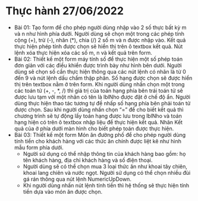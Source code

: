 ﻿# Thực hành 27/06/2022

- Bài 01: Tạo form để cho phép người dùng nhập vào 2 số thực bất kỳ m và n như hình phía dưới. Người dùng sẽ chọn một trong các phép tính cộng (+), trừ (-), nhân (*), chia (/) 2 số m và n được nhập vào. Kết quả thực hiện phép tính được chọn sẽ hiển thị trên ô textbox kết quả. Nút lệnh xóa thực hiện xóa các số m, n và kết quả trên form.
- Bài 02: Thiết kế một form máy tính số để thực hiện một số phép toán đơn giản với các điều khiển được trình bày như hình bên dưới. Người dùng sẽ chọn số cần thực hiện thông qua các nút lệnh có nhãn là từ 0 đến 9 và nút lệnh dấu chấm thập phân. Số hạng được chọn sẽ được hiển thị trên textbox nằm ở trên form. Khi người dùng nhấn chọn một trong các toán tử (+, -, *, /) thì giá trị của toán hạng phía bên trái toán tử sẽ được lưu tạm với một nhãn có tên là lblNho được đặt ở chế độ ẩn. Người dùng thực hiện thao tác tương tự đề nhấp số hạng phía bên phải toán tử được chọn. Sau khi người dùng nhấn chọn “=” để cho biết kết quả thì chương trình sẽ tự động lấy toán hạng được lưu trong lblNho và toán hạng hiện có trên ô textbox nhập liệu để thực hiện kết quả. Nhãn Kết quả của ở phía dưới màn hình cho biết phép toán được thực hiện.
- Bài 03: Thiết kế một form Món ăn đường phố để cho phép người dùng tính tiền cho khách hàng với các thức ăn chính được liệt kê như hình mẫu form phía dưới.
  - Người sử dụng có thể nhập thông tin của khách hàng bao gồm: họ tên khách hàng, địa chỉ khách hàng và số điện thoại.
  - Người dùng sẽ có thể chọn mua 3 loại thức ăn như khoai tây chiên, khoai lang chiên và nước ngọt. Người sử dụng có thể chọn nhiều đùi gá rán thông qua nút lệnh NumericUpDown.
  - Khi người dùng nhấn nút lệnh tính tiền thì hệ thống sẽ thực hiện tính tiền dựa vào món ăn được chọn.